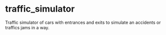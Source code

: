 # traffic_simulator
Traffic simulator of cars with entrances and exits to simulate an accidents or traffics jams in a way. 
